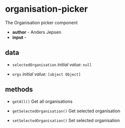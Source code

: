 # organisation-picker 
The Organisation picker component 


- **author** - Anders Jepsen 
- **input** -  




## data 
- `selectedOrganisation` 
 *initial value:* `null` 

- `orgs` 
 *initial value:* `[object Object]` 



## methods 
- `getAll()` 
Get all organisations 

- `getSelectedOrganisation()` 
Get selected organisation 

- `setSelectedOrganisation()` 
Set selected organisation 


